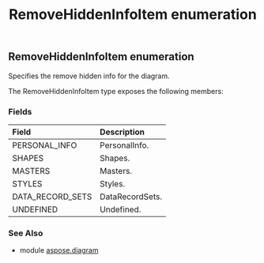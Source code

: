 ﻿---
title: RemoveHiddenInfoItem enumeration
second_title: Aspose.Diagram for Python via .NET API References
description: 
type: docs
weight: 3390
url: /python-net/aspose.diagram/removehiddeninfoitem/
is_root: false
---

## RemoveHiddenInfoItem enumeration

Specifies the remove hidden info for the diagram.



The RemoveHiddenInfoItem type exposes the following members:

### Fields
| Field | Description |
| :- | :- |
| PERSONAL_INFO | PersonalInfo. |
| SHAPES | Shapes. |
| MASTERS | Masters. |
| STYLES | Styles. |
| DATA_RECORD_SETS | DataRecordSets. |
| UNDEFINED | Undefined. |


### See Also

* module [aspose.diagram](../)
